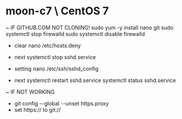 # moon-c7 \ CentOS 7

~ IF GITHUB.COM NOT CLONING!
  sudo yum -y install nano git
  sudo systemctl stop firewalld
  sudo systemctl disable firewalld
  
- clear
  nano /etc/hosts.deny
  
- next
  systemctl stop sshd.service
  
- setting
  nano /etc/ssh/sshd_config
  
- next
  systemctl restart sshd.service
  systemctl status sshd.service
  
~ IF NOT WORKING
  
- git config --global --unset https.proxy
- set https:// to git://
